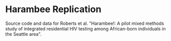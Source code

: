 # Harambee Replication
Source code and data for Roberts et al. "Harambee!: A pilot mixed methods study of integrated residential HIV testing among African-born individuals in the Seattle area".
